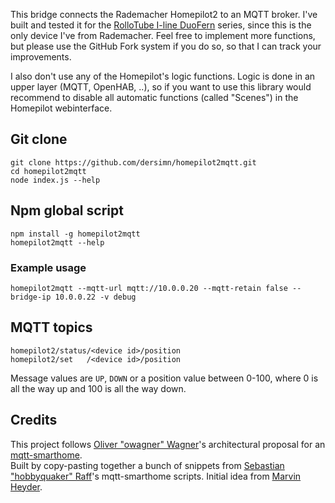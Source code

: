 This bridge connects the Rademacher Homepilot2 to an MQTT broker. I've built and tested it for the 
[RolloTube I-line DuoFern](https://www.rademacher.de/rolllaeden/rollladenmotore/rollotube-i-line-duofern/) series, since this is the only device I've from Rademacher. Feel free to implement more functions, but please use the GitHub Fork system if you do so, so that I can track your improvements.

I also don't use any of the Homepilot's logic functions. Logic is done in an upper layer (MQTT, OpenHAB, ..), so if you want to use this library would recommend to disable all automatic functions (called "Scenes") in the Homepilot webinterface.

## Git clone

	git clone https://github.com/dersimn/homepilot2mqtt.git
	cd homepilot2mqtt
	node index.js --help

## Npm global script

	npm install -g homepilot2mqtt
	homepilot2mqtt --help

### Example usage

	homepilot2mqtt --mqtt-url mqtt://10.0.0.20 --mqtt-retain false --bridge-ip 10.0.0.22 -v debug

## MQTT topics

	homepilot2/status/<device id>/position
	homepilot2/set   /<device id>/position

Message values are `UP`, `DOWN` or a position value between 0-100, where 0 is all the way up and 100 is all the way down.

## Credits

This project follows [Oliver "owagner" Wagner](https://github.com/owagner)'s architectural proposal for an [mqtt-smarthome](https://github.com/mqtt-smarthome/mqtt-smarthome).  
Built by copy-pasting together a bunch of snippets from [Sebastian "hobbyquaker" Raff](https://github.com/hobbyquaker)'s mqtt-smarthome scripts. Initial idea from [Marvin Heyder](http://www.imakeyouintelligent.com/rademacher-homepilot-json-api-via-webbrowser-ansteuern/).